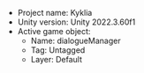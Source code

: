 <!-- UNITY CODE ASSIST INSTRUCTIONS START -->
- Project name: Kyklia
- Unity version: Unity 2022.3.60f1
- Active game object:
  - Name: dialogueManager
  - Tag: Untagged
  - Layer: Default
<!-- UNITY CODE ASSIST INSTRUCTIONS END -->